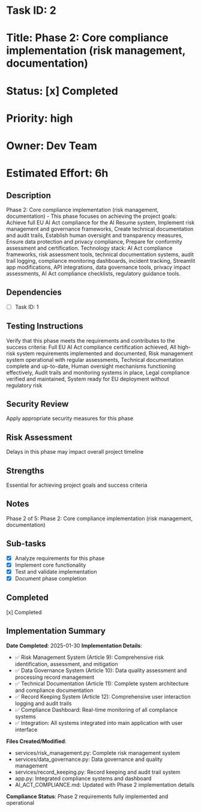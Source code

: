 # Task ID: 2
# Title: Phase 2: Core compliance implementation (risk management, documentation)
# Status: [x] Completed
# Priority: high
# Owner: Dev Team
# Estimated Effort: 6h

## Description
Phase 2: Core compliance implementation (risk management, documentation) - This phase focuses on achieving the project goals: Achieve full EU AI Act compliance for the AI Resume system, Implement risk management and governance frameworks, Create technical documentation and audit trails, Establish human oversight and transparency measures, Ensure data protection and privacy compliance, Prepare for conformity assessment and certification. Technology stack: AI Act compliance frameworks, risk assessment tools, technical documentation systems, audit trail logging, compliance monitoring dashboards, incident tracking, Streamlit app modifications, API integrations, data governance tools, privacy impact assessments, AI Act compliance checklists, regulatory guidance tools.

## Dependencies
- [ ] Task ID: 1

## Testing Instructions
Verify that this phase meets the requirements and contributes to the success criteria: Full EU AI Act compliance certification achieved, All high-risk system requirements implemented and documented, Risk management system operational with regular assessments, Technical documentation complete and up-to-date, Human oversight mechanisms functioning effectively, Audit trails and monitoring systems in place, Legal compliance verified and maintained, System ready for EU deployment without regulatory risk

## Security Review
Apply appropriate security measures for this phase

## Risk Assessment
Delays in this phase may impact overall project timeline

## Strengths
Essential for achieving project goals and success criteria

## Notes
Phase 2 of 5: Phase 2: Core compliance implementation (risk management, documentation)

## Sub-tasks
- [x] Analyze requirements for this phase
- [x] Implement core functionality
- [x] Test and validate implementation
- [x] Document phase completion

## Completed
[x] Completed

## Implementation Summary
**Date Completed**: 2025-01-30
**Implementation Details**:
- ✅ Risk Management System (Article 9): Comprehensive risk identification, assessment, and mitigation
- ✅ Data Governance System (Article 10): Data quality assessment and processing record management
- ✅ Technical Documentation (Article 11): Complete system architecture and compliance documentation
- ✅ Record Keeping System (Article 12): Comprehensive user interaction logging and audit trails
- ✅ Compliance Dashboard: Real-time monitoring of all compliance systems
- ✅ Integration: All systems integrated into main application with user interface

**Files Created/Modified**:
- services/risk_management.py: Complete risk management system
- services/data_governance.py: Data governance and quality management
- services/record_keeping.py: Record keeping and audit trail system
- app.py: Integrated compliance systems and dashboard
- AI_ACT_COMPLIANCE.md: Updated with Phase 2 implementation details

**Compliance Status**: Phase 2 requirements fully implemented and operational